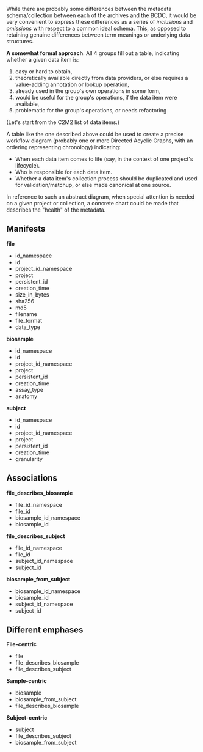 While there are probably some differences between the metadata schema/collection between each of the archives and the BCDC, it would be very convenient to express these differences as a series of *inclusions* and *omissions* with respect to a common ideal schema. This, as opposed to retaining genuine differences between term meanings or underlying data structures.

**A somewhat formal approach**. All 4 groups fill out a table, indicating whether a given data item is:
1. easy or hard to obtain,
2. theoretically available directly from data providers, or else requires a value-adding annotation or lookup operation,
3. already used in the group's own operations in some form,
4. would be useful for the group's operations, if the data item were available,
5. problematic for the group's operations, or needs refactoring

(Let's start from the C2M2 list of data items.)

A table like the one described above could be used to create a precise workflow diagram (probably one or more Directed Acyclic Graphs, with an ordering representing chronology) indicating:
- When each data item comes to life (say, in the context of one project's lifecycle).
- Who is responsible for each data item.
- Whether a data item's collection process should be duplicated and used for validation/matchup, or else made canonical at one source.

In reference to such an abstract diagram, when special attention is needed on a given project or collection, a concrete chart could be made that describes the "health" of the metadata.

Manifests
---------
**file**
- id_namespace
- id
- project_id_namespace
- project
- persistent_id
- creation_time
- size_in_bytes
- sha256
- md5
- filename
- file_format
- data_type

**biosample**
- id_namespace
- id
- project_id_namespace
- project
- persistent_id
- creation_time
- assay_type
- anatomy

**subject**
- id_namespace
- id
- project_id_namespace
- project
- persistent_id
- creation_time
- granularity

Associations
------------
**file_describes_biosample**
- file_id_namespace
- file_id
- biosample_id_namespace
- biosample_id

**file_describes_subject**
- file_id_namespace
- file_id
- subject_id_namespace
- subject_id

**biosample_from_subject**
- biosample_id_namespace
- biosample_id
- subject_id_namespace
- subject_id

Different emphases
------------------
**File-centric**
- file
- file_describes_biosample
- file_describes_subject

**Sample-centric**
- biosample
- biosample_from_subject
- file_describes_biosample

**Subject-centric**
- subject
- file_describes_subject
- biosample_from_subject
